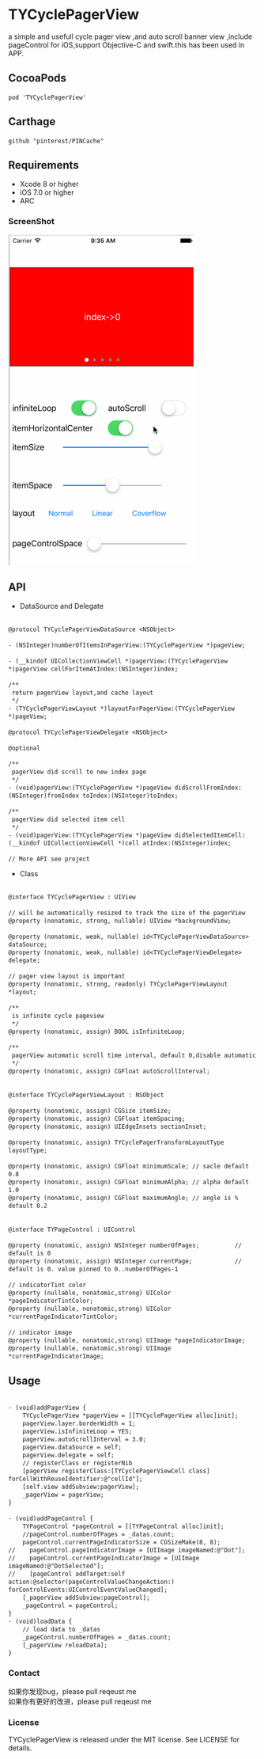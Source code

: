 # TYCyclePagerView
a simple and usefull cycle pager view ,and auto scroll banner view ,include pageControl for iOS,support Objective-C and swift.this has been used in APP.

## CocoaPods
```
pod 'TYCyclePagerView'
```
## Carthage
```
github "pinterest/PINCache"
```
## Requirements
* Xcode 8 or higher
* iOS 7.0 or higher
* ARC

### ScreenShot

![image](https://github.com/12207480/TYCyclePagerView/blob/master/ScreenShot/TYCyclePagerView.gif)

## API

*  DataSource and Delegate 
```objc

@protocol TYCyclePagerViewDataSource <NSObject>

- (NSInteger)numberOfItemsInPagerView:(TYCyclePagerView *)pageView;

- (__kindof UICollectionViewCell *)pagerView:(TYCyclePagerView *)pagerView cellForItemAtIndex:(NSInteger)index;

/**
 return pagerView layout,and cache layout
 */
- (TYCyclePagerViewLayout *)layoutForPagerView:(TYCyclePagerView *)pageView;

@protocol TYCyclePagerViewDelegate <NSObject>

@optional

/**
 pagerView did scroll to new index page
 */
- (void)pagerView:(TYCyclePagerView *)pageView didScrollFromIndex:(NSInteger)fromIndex toIndex:(NSInteger)toIndex;

/**
 pagerView did selected item cell
 */
- (void)pagerView:(TYCyclePagerView *)pageView didSelectedItemCell:(__kindof UICollectionViewCell *)cell atIndex:(NSInteger)index;

// More API see project
```

* Class

```objc

@interface TYCyclePagerView : UIView

// will be automatically resized to track the size of the pagerView
@property (nonatomic, strong, nullable) UIView *backgroundView; 

@property (nonatomic, weak, nullable) id<TYCyclePagerViewDataSource> dataSource;
@property (nonatomic, weak, nullable) id<TYCyclePagerViewDelegate> delegate;

// pager view layout is important
@property (nonatomic, strong, readonly) TYCyclePagerViewLayout *layout;

/**
 is infinite cycle pageview
 */
@property (nonatomic, assign) BOOL isInfiniteLoop;

/**
 pagerView automatic scroll time interval, default 0,disable automatic
 */
@property (nonatomic, assign) CGFloat autoScrollInterval;


@interface TYCyclePagerViewLayout : NSObject

@property (nonatomic, assign) CGSize itemSize;
@property (nonatomic, assign) CGFloat itemSpacing;
@property (nonatomic, assign) UIEdgeInsets sectionInset;

@property (nonatomic, assign) TYCyclePagerTransformLayoutType layoutType;

@property (nonatomic, assign) CGFloat minimumScale; // sacle default 0.8
@property (nonatomic, assign) CGFloat minimumAlpha; // alpha default 1.0
@property (nonatomic, assign) CGFloat maximumAngle; // angle is % default 0.2


@interface TYPageControl : UIControl

@property (nonatomic, assign) NSInteger numberOfPages;          // default is 0
@property (nonatomic, assign) NSInteger currentPage;            // default is 0. value pinned to 0..numberOfPages-1

// indicatorTint color
@property (nullable, nonatomic,strong) UIColor *pageIndicatorTintColor;
@property (nullable, nonatomic,strong) UIColor *currentPageIndicatorTintColor;

// indicator image
@property (nullable, nonatomic,strong) UIImage *pageIndicatorImage;
@property (nullable, nonatomic,strong) UIImage *currentPageIndicatorImage;
```

## Usage

```objc

- (void)addPagerView {
    TYCyclePagerView *pagerView = [[TYCyclePagerView alloc]init];
    pagerView.layer.borderWidth = 1;
    pagerView.isInfiniteLoop = YES;
    pagerView.autoScrollInterval = 3.0;
    pagerView.dataSource = self;
    pagerView.delegate = self;
    // registerClass or registerNib
    [pagerView registerClass:[TYCyclePagerViewCell class] forCellWithReuseIdentifier:@"cellId"];
    [self.view addSubview:pagerView];
    _pagerView = pagerView;
}

- (void)addPageControl {
    TYPageControl *pageControl = [[TYPageControl alloc]init];
    //pageControl.numberOfPages = _datas.count;
    pageControl.currentPageIndicatorSize = CGSizeMake(8, 8);
//    pageControl.pageIndicatorImage = [UIImage imageNamed:@"Dot"];
//    pageControl.currentPageIndicatorImage = [UIImage imageNamed:@"DotSelected"];
//    [pageControl addTarget:self action:@selector(pageControlValueChangeAction:) forControlEvents:UIControlEventValueChanged];
    [_pagerView addSubview:pageControl];
    _pageControl = pageControl;
}
- (void)loadData {
    // load data to _datas
    _pageControl.numberOfPages = _datas.count;
    [_pagerView reloadData];
}

```

### Contact
如果你发现bug，please pull reqeust me <br>
如果你有更好的改进，please pull reqeust me <br>

### License
TYCyclePagerView is released under the MIT license. See LICENSE for details.
